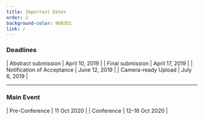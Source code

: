 ```yaml
---
title: Important Dates
order: 2
background-color: 96B3D1
link: /
---
```

### Deadlines

| Abstract submission           | April 10, 2019 |
| Final submission              | April 17, 2019 |
| Notification of Acceptance    | June 12, 2019  |
| Camera-ready Upload           | July 6, 2019   |



<hr>  

### Main Event

| Pre-Conference | 11 Oct 2020    |
| Conference     | 12-16 Oct 2020 |
